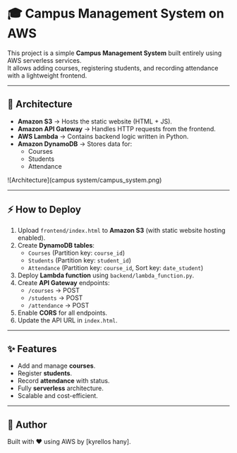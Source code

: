# 🎓 Campus Management System on AWS

This project is a simple **Campus Management System** built entirely using AWS serverless services.  
It allows adding courses, registering students, and recording attendance with a lightweight frontend.

---

## 🚀 Architecture
- **Amazon S3** → Hosts the static website (HTML + JS).
- **Amazon API Gateway** → Handles HTTP requests from the frontend.
- **AWS Lambda** → Contains backend logic written in Python.
- **Amazon DynamoDB** → Stores data for:
  - Courses
  - Students
  - Attendance

![Architecture](campus system/campus_system.png)

---

## ⚡ How to Deploy
1. Upload `frontend/index.html` to **Amazon S3** (with static website hosting enabled).
2. Create **DynamoDB tables**:
   - `Courses` (Partition key: `course_id`)
   - `Students` (Partition key: `student_id`)
   - `Attendance` (Partition key: `course_id`, Sort key: `date_student`)
3. Deploy **Lambda function** using `backend/lambda_function.py`.
4. Create **API Gateway** endpoints:
   - `/courses` → POST
   - `/students` → POST
   - `/attendance` → POST
5. Enable **CORS** for all endpoints.
6. Update the API URL in `index.html`.

---

## ✨ Features
- Add and manage **courses**.
- Register **students**.
- Record **attendance** with status.
- Fully **serverless** architecture.
- Scalable and cost-efficient.

---

## 📌 Author
Built with ❤️ using AWS by [kyrellos hany].


